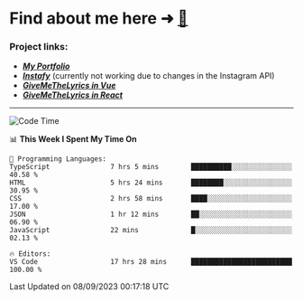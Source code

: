 # Find about me here ➜ [🧑](https://pauabella.dev)

### Project links:
- ***[My Portfolio](https://pauabella.dev)***
- ***[Instafy](https://instafy.me)*** (currently not working due to changes in the Instagram API)
- ***[GiveMeTheLyrics in Vue](https://lyrics.pauabella.dev)***
- ***[GiveMeTheLyrics in React](https://pauabella.dev/GiveMeTheLyrics)***

---
<!--START_SECTION:waka-->
![Code Time](http://img.shields.io/badge/Code%20Time-2%2C426%20hrs%2054%20mins-blue)

📊 **This Week I Spent My Time On** 

```text
💬 Programming Languages: 
TypeScript               7 hrs 5 mins        ██████████░░░░░░░░░░░░░░░   40.58 % 
HTML                     5 hrs 24 mins       ████████░░░░░░░░░░░░░░░░░   30.95 % 
CSS                      2 hrs 58 mins       ████░░░░░░░░░░░░░░░░░░░░░   17.00 % 
JSON                     1 hr 12 mins        ██░░░░░░░░░░░░░░░░░░░░░░░   06.90 % 
JavaScript               22 mins             █░░░░░░░░░░░░░░░░░░░░░░░░   02.13 % 

🔥 Editors: 
VS Code                  17 hrs 28 mins      █████████████████████████   100.00 % 
```


 Last Updated on 08/09/2023 00:17:18 UTC
<!--END_SECTION:waka-->
